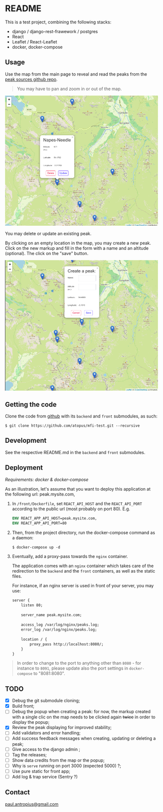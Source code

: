 # README

This is a test project, combining the following stacks:

* django / django-rest-frawework / postgres
* React
* Leaflet / React-Leaflet
* docker, docker-compose

## Usage

Use the map from the main page to reveal and read the peaks from the [peak sources github repo](https://github.com/open-peaks/data).

> You may have to pan and zoom in or out of the map.

![read peaks](./illustration_read_peak.png)

You may delete or update an existing peak.

By clicking on an empty location in the map, you may  create a new peak. Click on the new markup and fill in the form with a name and an altitude (optional). The click on the "save" button.

![create peak](./illustration_create_peak.png)

## Getting the code

Clone the code from [github](https://github.com/atopus/mfi-test) with its `backend` and `front` submodules, as such:

```
$ git clone https://github.com/atopus/mfi-test.git --recursive
```

## Development

See the respective README.md in the `backend` and `front` submodules.

## Deployment

_Requirements: docker & docker-compose_

As an illustration, let's assume that you want to deploy this application at the following url: peak.mysite.com,

1. In `/front/Dockerfile`, set `REACT_API_HOST` and the `REACT_API_PORT` according to the public url (most probably on port 80). E.g.

    ```dockerfile
    ENV REACT_APP_API_HOST=peak.mysite.com,
    ENV REACT_APP_API_PORT=80
    ```

2. Then, from the project directory, run the docker-compose command as a daemon:

    ```
    $ docker-compose up -d
    ```

3. Eventually, add a proxy-pass towards the `nginx` container.
    
    The application comes with an `nginx` container which takes care of the redirection to the `backend` and the `front` containers, as well as the static files.

    For instance, if an nginx server is used in front of your server, you may use:

    ```
    server {
        listen 80;

        server_name peak.mysite.com;

        access_log /var/log/nginx/peaks.log;
        error_log /var/log/nginx/peaks.log;

        location / {
            proxy_pass http://localhost:8080/;
        }
    }

    ```

> In order to change to the port to anything other than `8080` - for instance to `8091`, please update also the port settings in `docker-compose` to "8081:8080".

## TODO

* [x] Debug the git submodule cloning;
* [x] Build front;
* [ ] Debug the popup when creating a peak: for now, the markup created with a single clic on the map needs to be clicked again ~~twice~~ in order to display the popup;
* [x] Review the peak displaying for improved stability;
* [ ] Add validators and error handling;
* [ ] Add success feedback messages when creating, updating or deleting a peak;
* [ ] Give access to the django admin ;
* [ ] Tag the releases;
* [ ] Show data credits from the map or the popup;
* [ ] Why is `serve` running on port 3000 (expected 5000) ?;
* [ ] Use pure static for front app;
* [ ] Add log & trap service (Sentry ?)

## Contact

paul.antropius@gmail.com
